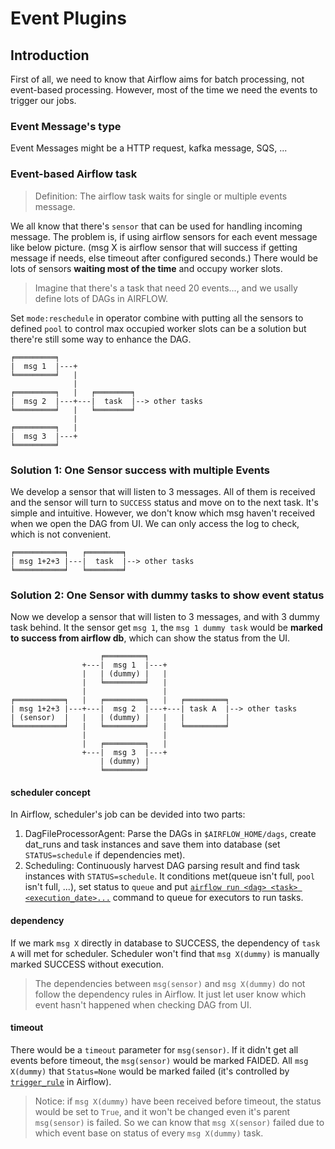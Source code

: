 # Event Plugins
## Introduction

First of all, we need to know that Airflow aims for batch processing, not event-based processing. However, most of the time we need the events to trigger our jobs.

### Event Message's type
Event Messages might be a HTTP request, kafka message, SQS, ...

### Event-based Airflow task
> Definition: The airflow task waits for single or multiple events message.

We all know that there's `sensor` that can be used for handling incoming message. The problem is, if using airflow sensors for each event message like below picture. (msg X is  airflow sensor that will success if getting message if needs, else timeout after configured seconds.) There would be lots of sensors **waiting most of the time** and occupy worker slots.
> Imagine that there's a task that need 20 events..., and we usally define lots of DAGs in AIRFLOW.

Set `mode:reschedule` in operator combine with putting all the sensors to defined `pool` to control max occupied worker slots can be a solution but there're still some way to enhance the DAG.
```
╒═════════╕
|  msg 1  |---+
╘═════════╛   |
              |
╒═════════╕   |   ╒════════╕
|  msg 2  |---+---|  task  |--> other tasks
╘═════════╛   |   ╘════════╛
              |
╒═════════╕   |
|  msg 3  |---+
╘═════════╛
```

### Solution 1: One Sensor success with multiple Events
We develop a sensor that will listen to 3 messages. All of them is received and the sensor will turn to `SUCCESS` status and move on to the next task.
It's simple and intuitive. However, we don't know which msg haven't received when we open the DAG from UI. We can only access the log to check, which is not convenient.
```
╒═══════════╕   ╒════════╕
| msg 1+2+3 |---|  task  |--> other tasks
╘═══════════╛   ╘════════╛
```

### Solution 2: One Sensor with dummy tasks to show event status
Now we develop a sensor that will listen to 3 messages, and with 3 dummy task behind. It the sensor get `msg 1`, the `msg 1 dummy task` would be **marked to success from airflow db**, which can show the status from the UI.
```
                    ╒═════════╕
                +---|  msg 1  |---+
                |   | (dummy) |   |
                |   ╘═════════╛   |
                |                 |
╒═══════════╕   |   ╒═════════╕   |   ╒═════════╕
| msg 1+2+3 |---+---|  msg 2  |---+---| task A  |--> other tasks
| (sensor)  |   |   | (dummy) |   |   |         |
╘═══════════╛   |   ╘═════════╛   |   ╘═════════╛
                |                 |
                |   ╒═════════╕   |
                +---|  msg 3  |---+
                    | (dummy) |
                    ╘═════════╛
```
#### scheduler concept
In Airflow, scheduler's job can be devided into two parts:
1. DagFileProcessorAgent: Parse the DAGs in `$AIRFLOW_HOME/dags`, create dat_runs and task instances and save them into database (set `STATUS=schedule` if dependencies met).
2. Scheduling: Continuously harvest DAG parsing result and find task instances with `STATUS=schedule`. It conditions met(queue isn't full, `pool` isn't full, ...), set status to `queue` and put [`airflow run <dag> <task> <execution_date>...`](https://airflow.apache.org/cli.html#run) command to queue for executors to run tasks.
#### dependency
If we mark `msg X` directly in database to SUCCESS, the dependency of `task A` will met for scheduler. Scheduler won't find that `msg X(dummy)` is manually marked SUCCESS without execution.
> The dependencies between `msg(sensor)` and `msg X(dummy)` do not follow the dependency rules in Airflow. It just let user know which event hasn't happened when checking DAG from UI.
#### timeout
There would be a `timeout` parameter for `msg(sensor)`. If it didn't get all events before timeout, the `msg(sensor)` would be marked FAIDED. All `msg X(dummy)` that `Status=None` would be marked failed (it's controlled by [`trigger_rule`](http://airflow.apache.org/concepts.html#trigger-rules) in Airflow).
> Notice: if `msg X(dummy)` have been received before timeout, the status would be set to `True`, and it won't be changed even it's parent `msg(sensor)` is failed. So we can know that `msg X(sensor)` failed due to which event base on status of every `msg X(dummy)` task.
